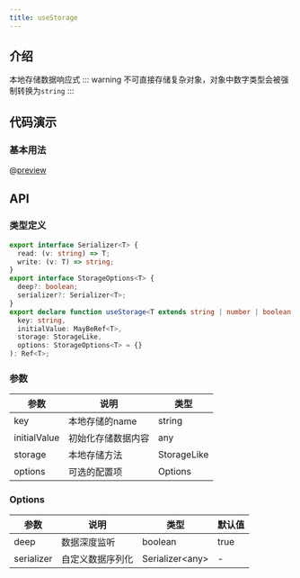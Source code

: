 ```yaml
---
title: useStorage
---
```

## 介绍
本地存储数据响应式
::: warning
不可直接存储复杂对象，对象中数字类型会被强制转换为`string`
:::
## 代码演示

### 基本用法
@[preview](./demo/use-storage/index.vue)

## API

### 类型定义

```ts
export interface Serializer<T> {
  read: (v: string) => T;
  write: (v: T) => string;
}
export interface StorageOptions<T> {
  deep?: boolean;
  serializer?: Serializer<T>;
}
export declare function useStorage<T extends string | number | boolean | object | null>(
  key: string,
  initialValue: MayBeRef<T>,
  storage: StorageLike,
  options: StorageOptions<T> = {}
): Ref<T>;
```

### 参数

| 参数     | 说明            | 类型      |
|--------|---------------|---------|
| key    | 本地存储的name     | string  |
| initialValue | 初始化存储数据内容     | any     |
| storage    | 本地存储方法        | StorageLike |
| options   | 可选的配置项 | Options |

### Options

| 参数 | 说明             | 类型 | 默认值 |
| --- |-----------------| -- | --- |
| deep | 数据深度监听     | boolean | true |
| serializer | 自定义数据序列化 |Serializer\<any\> | - |
